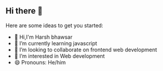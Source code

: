 ## Hi there 👋

Here are some ideas to get you started:

- 👋 Hi,I'm Harsh bhawsar
- 🌱 I’m currently learning javascript
- 👯 I’m looking to collaborate on frontend web development
- 👀 I’m interested in Web development
- 😄 Pronouns: He/him
